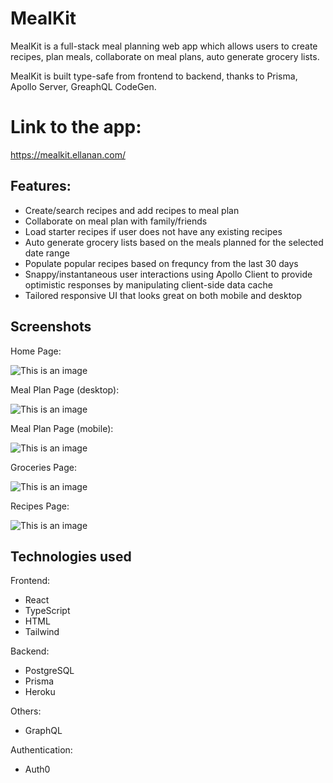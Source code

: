 # MealKit

MealKit is a full-stack meal planning web app which allows users to create recipes, plan meals, collaborate on meal plans, auto generate grocery lists.

MealKit is built type-safe from frontend to backend, thanks to Prisma, Apollo Server, GreaphQL CodeGen.

# Link to the app:

https://mealkit.ellanan.com/

## Features:

- Create/search recipes and add recipes to meal plan
- Collaborate on meal plan with family/friends
- Load starter recipes if user does not have any existing recipes
- Auto generate grocery lists based on the meals planned for the selected date range
- Populate popular recipes based on frequncy from the last 30 days
- Snappy/instantaneous user interactions using Apollo Client to provide optimistic responses by manipulating client-side data cache
- Tailored responsive UI that looks great on both mobile and desktop

## Screenshots

Home Page:

![This is an image](https://github.com/ellanan/mealkit/blob/main/src/images/readme/homePage.png)

Meal Plan Page (desktop):

![This is an image](https://github.com/ellanan/mealkit/blob/main/src/images/readme/mealPlanDesktop.png)

Meal Plan Page (mobile):

![This is an image](https://github.com/ellanan/mealkit/blob/main/src/images/readme/mealPlanMobile2.png)

Groceries Page:

![This is an image](https://github.com/ellanan/mealkit/blob/main/src/images/readme/groceryList2.png)

Recipes Page:

![This is an image](https://github.com/ellanan/mealkit/blob/main/src/images/readme/recipesPage.png)

## Technologies used

Frontend:

- React
- TypeScript
- HTML
- Tailwind

Backend:

- PostgreSQL
- Prisma
- Heroku

Others:

- GraphQL

Authentication:

- Auth0
